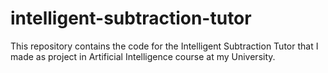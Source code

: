 # intelligent-subtraction-tutor
This repository contains the code for the Intelligent Subtraction Tutor that I made as project in Artificial Intelligence course at my University. 
